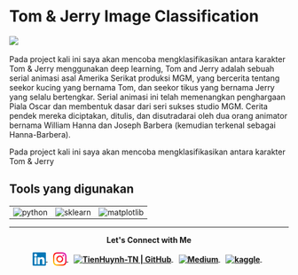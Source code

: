 # Tom & Jerry Image Classification
<p>
  <img src="https://img.okezone.com/content/2023/10/20/206/2905391/mini-seri-tom-and-jerry-hadirkan-pemandangan-singapura-mQnA840CEQ.jpg" width='500px'>
</p>

Pada project kali ini saya akan mencoba mengklasifikasikan antara karakter Tom & Jerry menggunakan deep learning, Tom and Jerry adalah sebuah serial animasi asal Amerika Serikat produksi MGM, yang bercerita tentang seekor kucing yang bernama Tom, dan seekor tikus yang bernama Jerry yang selalu bertengkar. Serial animasi ini telah memenangkan penghargaan Piala Oscar dan membentuk dasar dari seri sukses studio MGM. Cerita pendek mereka diciptakan, ditulis, dan disutradarai oleh dua orang animator bernama William Hanna dan Joseph Barbera (kemudian terkenal sebagai Hanna-Barbera).

Pada project kali ini saya akan mencoba mengklasifikasikan antara karakter Tom & Jerry 
## Tools yang digunakan
<table>
  <tr>
    <td>
      <img alt="python" src="https://upload.wikimedia.org/wikipedia/commons/thumb/c/c3/Python-logo-notext.svg/1869px-Python-logo-notext.svg.png" width="30px">
    </td>
    <td>
      <img alt="sklearn" src="https://upload.wikimedia.org/wikipedia/commons/thumb/2/2d/Tensorflow_logo.svg/1200px-Tensorflow_logo.svg.png" width="30px">
    </td>
    <td>
      <img alt="matplotlib" src="https://upload.wikimedia.org/wikipedia/commons/thumb/0/01/Created_with_Matplotlib-logo.svg/2048px-Created_with_Matplotlib-logo.svg.png" width="30px">
    </td>
  </tr>
</table>

<hr/>

<p align="center">
  <b>Let's Connect with Me<b>
<p>


<p align="center">
  <a href="https://www.linkedin.com/in/wildanmujjahid/" target="_blank">
    <img align="center" alt="Linkedin" width="24px" src="https://github.com/SatYu26/SatYu26/blob/master/Assets/Linkedin.svg" />
  </a> &nbsp;&nbsp;

  <a href="https://instagram.com/_wildanmjjhd" target="_blank">
    <img align="center" alt="TienHuynh-TN | Instagram" width="24px" src="https://github.com/SatYu26/SatYu26/blob/master/Assets/Instagram.svg" />
  </a> &nbsp;&nbsp;
  
  <a href="#" target="_blank">
    <img align="center" alt="TienHuynh-TN | GitHub" width="30px" src="https://cdn3d.iconscout.com/3d/free/thumb/free-github-5562375-4642720.png?f=webp" />
  </a> &nbsp;&nbsp;
  
  <a href="#" target="_blank">
    <img align="center" alt="Medium" width="26px" src="https://cdn.iconscout.com/icon/free/png-256/free-kaggle-3521526-2945029.png" />
  </a> &nbsp;&nbsp;
  
  <a href="#" target="_blank">
    <img align="center" alt="kaggle" width="26px" src="https://cdn.icon-icons.com/icons2/2997/PNG/512/medium_logo_icon_187624.png" />
  </a> &nbsp;&nbsp;
<p> 

